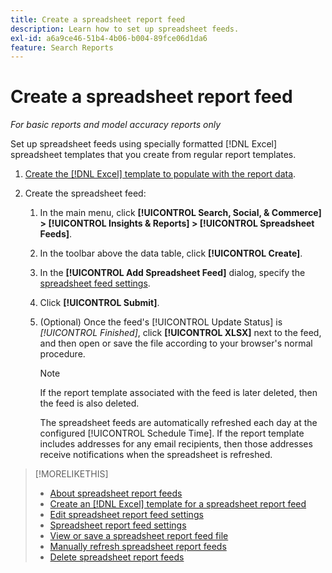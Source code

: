 ```yaml
---
title: Create a spreadsheet report feed
description: Learn how to set up spreadsheet feeds.
exl-id: a6a9ce46-51b4-4b06-b004-89fce06d1da6
feature: Search Reports
---
```

# Create a spreadsheet report feed

*For basic reports and model accuracy reports only*

Set up spreadsheet feeds using specially formatted [!DNL Excel] spreadsheet templates that you create from regular report templates.

1. [Create the [!DNL Excel] template to populate with the report data](spreadsheet-feed-create-excel-template.md).

2. Create the spreadsheet feed:
   
   1. In the main menu, click **[!UICONTROL Search, Social, & Commerce] > [!UICONTROL Insights & Reports] > [!UICONTROL Spreadsheet Feeds]**.
   
   1. In the toolbar above the data table, click **[!UICONTROL Create]**.
   
   1. In the **[!UICONTROL Add Spreadsheet Feed]** dialog, specify the [spreadsheet feed settings](spreadsheet-feed-settings.md).
   
   1. Click **[!UICONTROL Submit]**.
   
   1. (Optional) Once the feed's [!UICONTROL Update Status] is *[!UICONTROL Finished]*, click **[!UICONTROL XLSX]** next to the feed, and then open or save the file according to your browser's normal procedure.

      >[!NOTE]
      >
      >If the report template associated with the feed is later deleted, then the feed is also deleted.

      The spreadsheet feeds are automatically refreshed each day at the configured [!UICONTROL Schedule Time]. If the report template includes addresses for any email recipients, then those addresses receive notifications when the spreadsheet is refreshed.

>[!MORELIKETHIS]
>
>* [About spreadsheet report feeds](spreadsheet-feed-about.md)
>* [Create an [!DNL Excel] template for a spreadsheet report feed](spreadsheet-feed-create-excel-template.md)
>* [Edit spreadsheet report feed settings](spreadsheet-feed-edit.md)
>* [Spreadsheet report feed settings](spreadsheet-feed-settings.md)
>* [View or save a spreadsheet report feed file](spreadsheet-feed-view-or-save.md)
>* [Manually refresh spreadsheet report feeds](spreadsheet-feed-refresh.md)
>* [Delete spreadsheet report feeds](spreadsheet-feed-delete.md)
